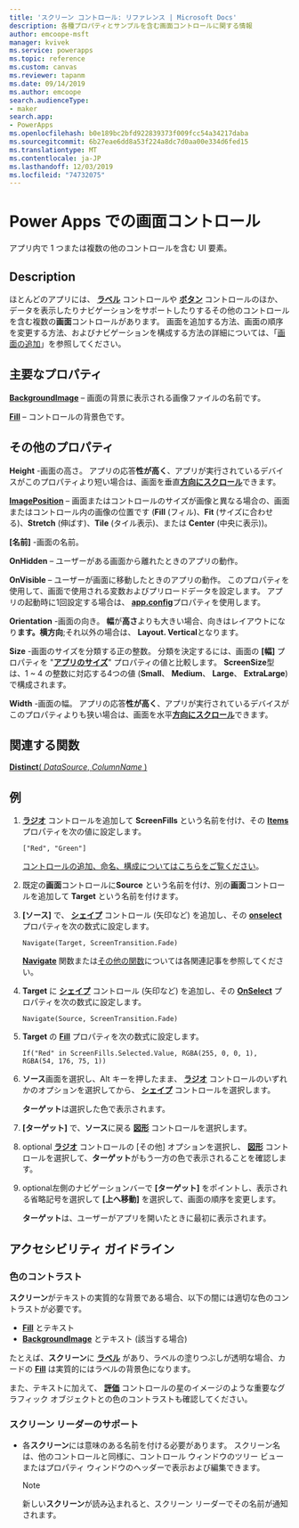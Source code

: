 ```yaml
---
title: 'スクリーン コントロール: リファレンス | Microsoft Docs'
description: 各種プロパティとサンプルを含む画面コントロールに関する情報
author: emcoope-msft
manager: kvivek
ms.service: powerapps
ms.topic: reference
ms.custom: canvas
ms.reviewer: tapanm
ms.date: 09/14/2019
ms.author: emcoope
search.audienceType:
- maker
search.app:
- PowerApps
ms.openlocfilehash: b0e189bc2bfd922839373f009fcc54a34217daba
ms.sourcegitcommit: 6b27eae6dd8a53f224a8dc7d0aa00e334d6fed15
ms.translationtype: MT
ms.contentlocale: ja-JP
ms.lasthandoff: 12/03/2019
ms.locfileid: "74732075"
---
```

# <a name="screen-control-in-power-apps"></a>Power Apps での画面コントロール

アプリ内で 1 つまたは複数の他のコントロールを含む UI 要素。

## <a name="description"></a>Description

ほとんどのアプリには、 **[ラベル](control-text-box.md)** コントロールや **[ボタン](control-button.md)** コントロールのほか、データを表示したりナビゲーションをサポートしたりするその他のコントロールを含む複数の**画面**コントロールがあります。 画面を追加する方法、画面の順序を変更する方法、およびナビゲーションを構成する方法の詳細については、「[画面の追加](../add-screen-context-variables.md)」を参照してください。

## <a name="key-properties"></a>主要なプロパティ

**[BackgroundImage](properties-visual.md)** – 画面の背景に表示される画像ファイルの名前です。

**[Fill](properties-color-border.md)** – コントロールの背景色です。

## <a name="additional-properties"></a>その他のプロパティ

**Height** -画面の高さ。 アプリの応答**性が高く**、アプリが実行されているデバイスがこのプロパティより短い場合は、画面を垂直[**方向にスクロール**](../set-aspect-ratio-portrait-landscape.md#change-screen-size-and-orientation)できます。

**[ImagePosition](properties-visual.md)** – 画面またはコントロールのサイズが画像と異なる場合の、画面またはコントロール内の画像の位置です (**Fill** (フィル)、**Fit** (サイズに合わせる)、**Stretch** (伸ばす)、**Tile** (タイル表示)、または **Center** (中央に表示))。

**[名前]** -画面の名前。

**OnHidden** – ユーザーがある画面から離れたときのアプリの動作。

**OnVisible** – ユーザーが画面に移動したときのアプリの動作。  このプロパティを使用して、画面で使用される変数およびプリロードデータを設定します。  アプリの起動時に1回設定する場合は、 [**app.config**](../functions/object-app.md#onstart-property)プロパティを使用します。

**Orientation** -画面の向き。 **幅**が**高さ**よりも大きい場合、向きはレイアウトになり**ます。横方向**;それ以外の場合は、 **Layout. Vertical**となります。

**Size** -画面のサイズを分類する正の整数。 分類を決定するには、画面の **[幅]** プロパティを "[**アプリのサイズ**](../functions/signals.md)" プロパティの値と比較します。 **ScreenSize**型は、1 ~ 4 の整数に対応する4つの値 (**Small**、 **Medium**、 **Large**、 **ExtraLarge**) で構成されます。

**Width** -画面の幅。 アプリの応答**性が高く**、アプリが実行されているデバイスがこのプロパティよりも狭い場合は、画面を水平[**方向にスクロール**](../set-aspect-ratio-portrait-landscape.md#change-screen-size-and-orientation)できます。

## <a name="related-functions"></a>関連する関数

[**Distinct**( *DataSource*, *ColumnName* )](../functions/function-distinct.md)

## <a name="example"></a>例

1. **[ラジオ](control-radio.md)** コントロールを追加して **ScreenFills** という名前を付け、その **[Items](properties-core.md)** プロパティを次の値に設定します。

    `["Red", "Green"]`

    [コントロールの追加、命名、構成についてはこちらをご覧ください](../add-configure-controls.md)。

1. 既定の**画面**コントロールに**Source** という名前を付け、別の**画面**コントロールを追加して **Target** という名前を付けます。

1. **[ソース]** で、 **[シェイプ](control-shapes-icons.md)** コントロール (矢印など) を追加し、その **[onselect](properties-core.md)** プロパティを次の数式に設定します。

    `Navigate(Target, ScreenTransition.Fade)`

    **[Navigate](../functions/function-navigate.md)** 関数または[その他の関数](../formula-reference.md)については各関連記事を参照してください。

1. **Target** に **[シェイプ](control-shapes-icons.md)** コントロール (矢印など) を追加し、その **[OnSelect](properties-core.md)** プロパティを次の数式に設定します。

    `Navigate(Source, ScreenTransition.Fade)`

1. **Target** の **[Fill](properties-color-border.md)** プロパティを次の数式に設定します。

    `If("Red" in ScreenFills.Selected.Value, RGBA(255, 0, 0, 1), RGBA(54, 176, 75, 1))`

1. **ソース**画面を選択し、Alt キーを押したまま、 **[ラジオ](control-radio.md)** コントロールのいずれかのオプションを選択してから、 **[シェイプ](control-shapes-icons.md)** コントロールを選択します。

    **ターゲット**は選択した色で表示されます。

1. **[ターゲット]** で、**ソース**に戻る **[図形](control-shapes-icons.md)** コントロールを選択します。

1. optional **[ラジオ](control-radio.md)** コントロールの [その他] オプションを選択し、 **[図形](control-shapes-icons.md)** コントロールを選択して、**ターゲット**がもう一方の色で表示されることを確認します。

1. optional左側のナビゲーションバーで **[ターゲット]** をポイントし、表示される省略記号を選択して **[上へ移動]** を選択して、画面の順序を変更します。

    **ターゲット**は、ユーザーがアプリを開いたときに最初に表示されます。

## <a name="accessibility-guidelines"></a>アクセシビリティ ガイドライン

### <a name="color-contrast"></a>色のコントラスト

**スクリーン**がテキストの実質的な背景である場合、以下の間には適切な色のコントラストが必要です。

- **[Fill](properties-color-border.md)** とテキスト
- **[BackgroundImage](properties-visual.md)** とテキスト (該当する場合)

たとえば、**スクリーン**に **[ラベル](control-text-box.md)** があり、ラベルの塗りつぶしが透明な場合、カードの **[Fill](properties-color-border.md)** は実質的にはラベルの背景色になります。

また、テキストに加えて、 **[評価](control-rating.md)** コントロールの星のイメージのような重要なグラフィック オブジェクトとの色のコントラストも確認してください。

### <a name="screen-reader-support"></a>スクリーン リーダーのサポート

- 各**スクリーン**には意味のある名前を付ける必要があります。 スクリーン名は、他のコントロールと同様に、コントロール ウィンドウのツリー ビューまたはプロパティ ウィンドウのヘッダーで表示および編集できます。

    > [!NOTE]
  > 新しい**スクリーン**が読み込まれると、スクリーン リーダーでその名前が通知されます。
